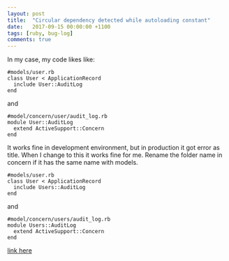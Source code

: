 ```yaml
---
layout: post
title:  "Circular dependency detected while autoloading constant"
date:   2017-09-15 00:00:00 +1100
tags: [ruby, bug-log]
comments: true
---
```

In my case, my code likes like:

    #models/user.rb
    class User < ApplicationRecord
      include User::AuditLog
    end

and

    #model/concern/user/audit_log.rb
    module User::AuditLog
      extend ActiveSupport::Concern
    end

It works fine in development environment, but in production it got error as title. When I change to this it works fine for me. Rename the folder name in concern if it has the same name with models.

    #models/user.rb
    class User < ApplicationRecord
      include Users::AuditLog
    end

and

    #model/concern/users/audit_log.rb
    module Users::AuditLog
      extend ActiveSupport::Concern
    end


[link here](https://stackoverflow.com/a/46210833/4426280)